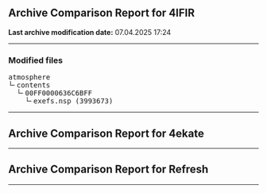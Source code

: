 <h2>Archive Comparison Report for <b>4IFIR</b></h2><b>Last archive modification date:</b> 07.04.2025 17:24<hr>

<h3>Modified files</h3>
<pre>atmosphere
└╴contents
  └╴00FF0000636C6BFF
    └╴exefs.nsp (3993673)
</pre>
<hr>

<h2>Archive Comparison Report for <b>4ekate</b></h2><hr>

<h2>Archive Comparison Report for <b>Refresh</b></h2><hr>

